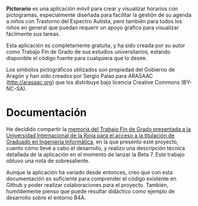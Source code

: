 **Pictorario** es una aplicación móvil para crear y visualizar horarios con pictogramas, especialmente diseñada para facilitar la gestión de su agenda a niños con Trastorno del Espectro Autista, pero también para todos los niños en general que puedan requerir un apoyo gráfico para visualizar fácilmente sus tareas.

Esta aplicación es completamente gratuita, y ha sido creada por su autor como Trabajo Fin de Grado de sus estudios universitarios, estando disponible el código fuente para cualquiera que lo desee.

Los símbolos pictográficos utilizados son propiedad del Gobierno de Aragón y han sido creados por Sergio Palao para ARASAAC (http://arasaac.org) que los distribuye bajo licencia Creative Commons (BY-NC-SA).

# Documentación

He decidido compartir la [memoria del Trabajo Fin de Grado presentada a la Universidad Internacional de la Rioja para el acceso a la titulación de Graduado en Ingeniería Informática](https://github.com/Ganso/pictorario/files/15245597/Memoria.TFG.-.Javier.Prieto.Martinez.pdf), en la que presento este proyecto, cuento cómo llevé a cabo el desarrollo, y realizo una descripción técnica detallada de la aplicación en el momento de lanzar la Beta 7. Este trabajo obtuvo una nota de sobresaliente.

Aunque la aplicación ha variado desde entonces, creo que con esta documentación es suficiente para comprender el código existente en Github y poder realizar colaboraciones para el proyecto. También, humildemente pienso que puede resultar didáctico como ejemplo de desarrollo sobre el entorno B4A.
